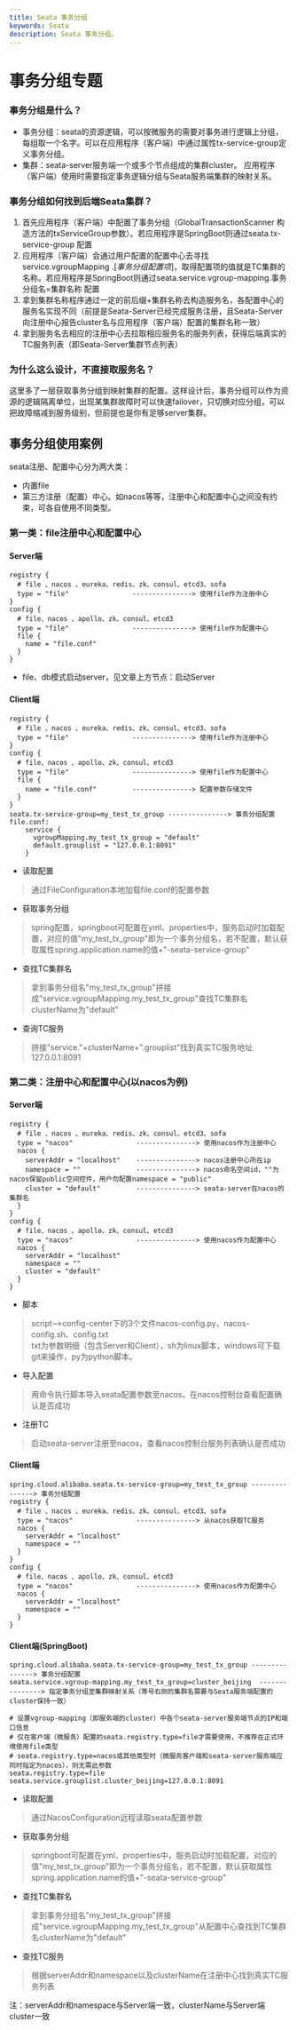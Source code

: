 ```yaml
---
title: Seata 事务分组
keywords: Seata
description: Seata 事务分组。
---
```


# 事务分组专题

### 事务分组是什么？
- 事务分组：seata的资源逻辑，可以按微服务的需要对事务进行逻辑上分组，每组取一个名字。可以在应用程序（客户端）中通过属性tx-service-group定义事务分组。
- 集群：seata-server服务端一个或多个节点组成的集群cluster。 应用程序（客户端）使用时需要指定事务逻辑分组与Seata服务端集群的映射关系。
### 事务分组如何找到后端Seata集群？
1. 首先应用程序（客户端）中配置了事务分组（GlobalTransactionScanner 构造方法的txServiceGroup参数）。若应用程序是SpringBoot则通过seata.tx-service-group 配置
2. 应用程序（客户端）会通过用户配置的配置中心去寻找service.vgroupMapping
.[*事务分组配置项*]，取得配置项的值就是TC集群的名称。若应用程序是SpringBoot则通过seata.service.vgroup-mapping.事务分组名=集群名称 配置
3. 拿到集群名称程序通过一定的前后缀+集群名称去构造服务名，各配置中心的服务名实现不同（前提是Seata-Server已经完成服务注册，且Seata-Server向注册中心报告cluster名与应用程序（客户端）配置的集群名称一致）
4. 拿到服务名去相应的注册中心去拉取相应服务名的服务列表，获得后端真实的TC服务列表（即Seata-Server集群节点列表）

### 为什么这么设计，不直接取服务名？
这里多了一层获取事务分组到映射集群的配置。这样设计后，事务分组可以作为资源的逻辑隔离单位，出现某集群故障时可以快速failover，只切换对应分组，可以把故障缩减到服务级别，但前提也是你有足够server集群。

## 事务分组使用案例
seata注册、配置中心分为两大类：
- 内置file
- 第三方注册（配置）中心。如nacos等等，注册中心和配置中心之间没有约束，可各自使用不同类型。

### 第一类：file注册中心和配置中心
#### Server端
```
registry {
  # file 、nacos 、eureka、redis、zk、consul、etcd3、sofa
  type = "file"                ---------------> 使用file作为注册中心
}
config {
  # file、nacos 、apollo、zk、consul、etcd3
  type = "file"                ---------------> 使用file作为配置中心
  file {
    name = "file.conf"
  }
}
```
- file、db模式启动server，见文章上方节点：启动Server
#### Client端
```
registry {
  # file 、nacos 、eureka、redis、zk、consul、etcd3、sofa
  type = "file"                ---------------> 使用file作为注册中心
}
config {
  # file、nacos 、apollo、zk、consul、etcd3
  type = "file"                ---------------> 使用file作为配置中心
  file {
    name = "file.conf"         ---------------> 配置参数存储文件
  }
}
seata.tx-service-group=my_test_tx_group ---------------> 事务分组配置
file.conf: 
    service {
      vgroupMapping.my_test_tx_group = "default"
      default.grouplist = "127.0.0.1:8091"
    }
```
- 读取配置
> 通过FileConfiguration本地加载file.conf的配置参数
- 获取事务分组
> spring配置，springboot可配置在yml、properties中，服务启动时加载配置，对应的值"my_test_tx_group"即为一个事务分组名，若不配置，默认获取属性spring.application.name的值+"-seata-service-group"  
- 查找TC集群名
> 拿到事务分组名"my_test_tx_group"拼接成"service.vgroupMapping.my_test_tx_group"查找TC集群名clusterName为"default"
- 查询TC服务
> 拼接"service."+clusterName+".grouplist"找到真实TC服务地址127.0.0.1:8091


### 第二类：注册中心和配置中心(以nacos为例)
#### Server端
```
registry {
  # file 、nacos 、eureka、redis、zk、consul、etcd3、sofa
  type = "nacos"                ---------------> 使用nacos作为注册中心
  nacos {
    serverAddr = "localhost"    ---------------> nacos注册中心所在ip
    namespace = ""              ---------------> nacos命名空间id，""为nacos保留public空间控件，用户勿配置namespace = "public"
    cluster = "default"         ---------------> seata-server在nacos的集群名
  }
}
config {
  # file、nacos 、apollo、zk、consul、etcd3
  type = "nacos"                ---------------> 使用nacos作为配置中心
  nacos {
    serverAddr = "localhost"
    namespace = ""
    cluster = "default"
  }
}

```
- 脚本
> script-->config-center下的3个文件nacos-config.py、nacos-config.sh、config.txt  
txt为参数明细（包含Server和Client），sh为linux脚本，windows可下载git来操作，py为python脚本。  
- 导入配置
> 用命令执行脚本导入seata配置参数至nacos，在nacos控制台查看配置确认是否成功  
- 注册TC
> 启动seata-server注册至nacos，查看nacos控制台服务列表确认是否成功  

#### Client端
```
spring.cloud.alibaba.seata.tx-service-group=my_test_tx_group ---------------> 事务分组配置
registry {
  # file 、nacos 、eureka、redis、zk、consul、etcd3、sofa
  type = "nacos"                ---------------> 从nacos获取TC服务
  nacos {
    serverAddr = "localhost"
    namespace = ""
  }
}
config {
  # file、nacos 、apollo、zk、consul、etcd3
  type = "nacos"                ---------------> 使用nacos作为配置中心
  nacos {
    serverAddr = "localhost"
    namespace = ""
  }
}
```

#### Client端(SpringBoot)
```
spring.cloud.alibaba.seata.tx-service-group=my_test_tx_group ---------------> 事务分组配置
seata.service.vgroup-mapping.my_test_tx_group=cluster_beijing  ---------------> 指定事务分组至集群映射关系（等号右侧的集群名需要与Seata服务端配置的cluster保持一致）

# 设置vgroup-mapping（即服务端的cluster）中各个seata-server服务端节点的IP和端口信息
# 仅在客户端（微服务）配置的seata.registry.type=file才需要使用，不推荐在正式环境使用file类型
# seata.registry.type=nacos或其他类型时（微服务客户端和seata-server服务端应同时指定为nacos），则无需此参数
seata.registry.type=file
seata.service.grouplist.cluster_beijing=127.0.0.1:8091
```


- 读取配置
> 通过NacosConfiguration远程读取seata配置参数
- 获取事务分组
> springboot可配置在yml、properties中，服务启动时加载配置，对应的值"my_test_tx_group"即为一个事务分组名，若不配置，默认获取属性spring.application.name的值+"-seata-service-group"
- 查找TC集群名
> 拿到事务分组名"my_test_tx_group"拼接成"service.vgroupMapping.my_test_tx_group"从配置中心查找到TC集群名clusterName为"default"
- 查找TC服务
> 根据serverAddr和namespace以及clusterName在注册中心找到真实TC服务列表

注：serverAddr和namespace与Server端一致，clusterName与Server端cluster一致
